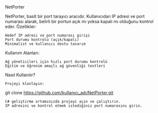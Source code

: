 NetPorter

NetPorter, basit bir port tarayıcı aracıdır. Kullanıcıdan IP adresi ve port numarası alarak, belirli bir portun açık mı yoksa kapalı mı olduğunu kontrol eder.
Özellikler:

    Hedef IP adresi ve port numarası girişi
    Port durumu kontrolü (açık/kapalı)
    Minimalist ve kullanıcı dostu tasarım

Kullanım Alanları:

    Ağ yöneticileri için hızlı port durumu kontrolü
    Eğitim ve öğrenim amaçlı ağ güvenliği testleri
    
Nasıl Kullanılır?

    Projeyi klonlayın:

git clone https://github.com/kullanıcı_adı/NetPorter.git

    C# geliştirme ortamınızda projeyi açın ve çalıştırın.
    IP adresini ve kontrol etmek istediğiniz port numarasını girin.

